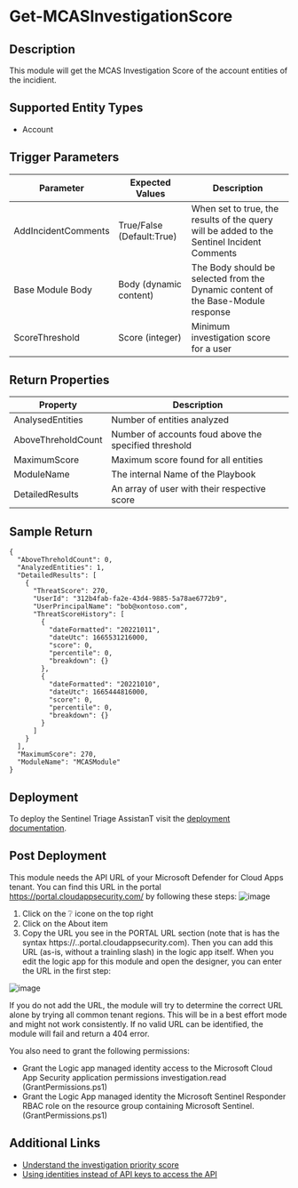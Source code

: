 # Get-MCASInvestigationScore

## Description
This module will get the MCAS Investigation Score of the account entities of the incidient.

## Supported Entity Types
* Account

## Trigger Parameters

|Parameter|Expected Values|Description|
|---|---|---|
|AddIncidentComments|True/False (Default:True)|When set to true, the results of the query will be added to the Sentinel Incident Comments|
|Base Module Body|Body (dynamic content)|The Body should be selected from the Dynamic content of the Base-Module response|
|ScoreThreshold|Score (integer)|Minimum investigation score for a user|

## Return Properties

|Property|Description|
|---|---|
|AnalysedEntities|Number of entities analyzed|
|AboveThreholdCount|Number of accounts foud above the specified threshold|
|MaximumScore|Maximum score found for all entities|
|ModuleName|The internal Name of the Playbook|
|DetailedResults|An array of user with their respective score|

## Sample Return

```
{
  "AboveThreholdCount": 0,
  "AnalyzedEntities": 1,
  "DetailedResults": [
    {
      "ThreatScore": 270,
      "UserId": "312b4fab-fa2e-43d4-9885-5a78ae6772b9",
      "UserPrincipalName": "bob@xontoso.com",
      "ThreatScoreHistory": [
        {
          "dateFormatted": "20221011",
          "dateUtc": 1665531216000,
          "score": 0,
          "percentile": 0,
          "breakdown": {}
        },
        {
          "dateFormatted": "20221010",
          "dateUtc": 1665444816000,
          "score": 0,
          "percentile": 0,
          "breakdown": {}
        }
      ]
    }
  ],
  "MaximumScore": 270,
  "ModuleName": "MCASModule"
}
```
## Deployment

To deploy the Sentinel Triage AssistanT visit the [deployment documentation](/Docs/deployment.md).

## Post Deployment

This module needs the API URL of your Microsoft Defender for Cloud Apps tenant. You can find this URL in the portal https://portal.cloudappsecurity.com/ by following these steps:
![image](https://user-images.githubusercontent.com/22434561/153331954-c072f23d-1e3e-4d69-bf1c-448fa27e92ec.png)
1. Click on the ❔ icone on the top right
2. Click on the About item
3. Copy the URL you see in the PORTAL URL section (note that is has the syntax https://<tenantname>.<tenantregion>.portal.cloudappsecurity.com).
Then you can add this URL (as-is, without a trainling slash) in the logic app itself. When you edit the logic app for this module and open the designer, you can enter the URL in the first step:

  ![image](https://user-images.githubusercontent.com/22434561/153331924-2c67e3f0-1685-4996-a8a4-1e3a167f4b0b.png)

If you do not add the URL, the module will try to determine the correct URL alone by trying all common tenant regions. This will be in a best effort mode and might not work consistently. If no valid URL can be identified, the module will fail and return a 404 error.
  
You also need to grant the following permissions:
- Grant the Logic app managed identity access to the Microsoft Cloud App Security application permissions investigation.read (GrantPermissions.ps1)
- Grant the Logic App managed identity the Microsoft Sentinel Responder RBAC role on the resource group containing Microsoft Sentinel. (GrantPermissions.ps1)

## Additional Links
* [Understand the investigation priority score](https://docs.microsoft.com/en-us/cloud-app-security/tutorial-ueba#understand-the-investigation-priority-score)
* [Using identities instead of API keys to access the API](https://docs.microsoft.com/en-us/defender-cloud-apps/api-authentication-application)
